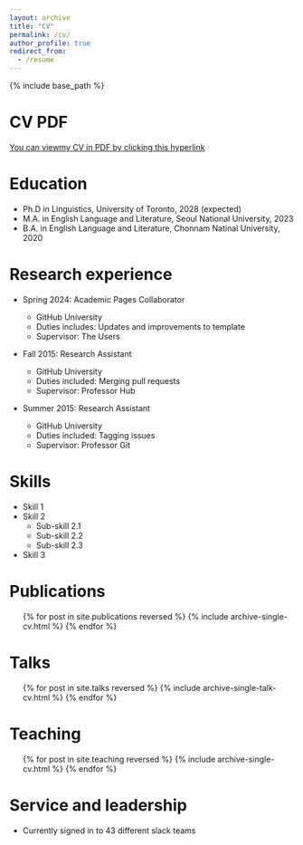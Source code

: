 ```yaml
---
layout: archive
title: "CV"
permalink: /cv/
author_profile: true
redirect_from:
  - /resume
---
```


{% include base_path %}

# CV PDF
[You can viewmy CV in PDF by clicking this hyperlink](https://jchowgw.github.io/files/CV_Juhyung%20Cho.pdf)

Education
======
* Ph.D in Linguistics, University of Toronto, 2028 (expected)
* M.A. in English Language and Literature, Seoul National University, 2023
* B.A. in English Language and Literature, Chonnam Natinal University, 2020

Research experience
======
* Spring 2024: Academic Pages Collaborator
  * GitHub University
  * Duties includes: Updates and improvements to template
  * Supervisor: The Users

* Fall 2015: Research Assistant
  * GitHub University
  * Duties included: Merging pull requests
  * Supervisor: Professor Hub

* Summer 2015: Research Assistant
  * GitHub University
  * Duties included: Tagging issues
  * Supervisor: Professor Git
  
Skills
======
* Skill 1
* Skill 2
  * Sub-skill 2.1
  * Sub-skill 2.2
  * Sub-skill 2.3
* Skill 3

Publications
======
  <ul>{% for post in site.publications reversed %}
    {% include archive-single-cv.html %}
  {% endfor %}</ul>
  
Talks
======
  <ul>{% for post in site.talks reversed %}
    {% include archive-single-talk-cv.html  %}
  {% endfor %}</ul>
  
Teaching
======
  <ul>{% for post in site.teaching reversed %}
    {% include archive-single-cv.html %}
  {% endfor %}</ul>
  
Service and leadership
======
* Currently signed in to 43 different slack teams
